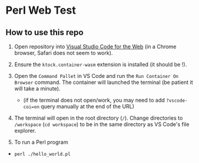 # Perl Web Test

## How to use this repo
1. Open repository into [Visual Studio Code for the Web](https://code.visualstudio.com/docs/editor/vscode-web) (in a Chrome browser, Safari does not seem to work).

2. Ensure the `ktock.container-wasm` extension is installed (it should be !).

3. Open the `Command Pallet` in VS Code and run the `Run Container On Browser` command. The container will launched the terminal (be patient it will take a minute).
    - (if the terminal does not open/work, you may need to add `?vscode-coi=on` query manually at the end of the URL)

4. The terminal will open in the root directory (`/`). Change directories to `/workspace` (`cd workspace`) to be in the same directory as VS Code's file explorer.

5. To run a Perl program
- `perl ./hello_world.pl`
